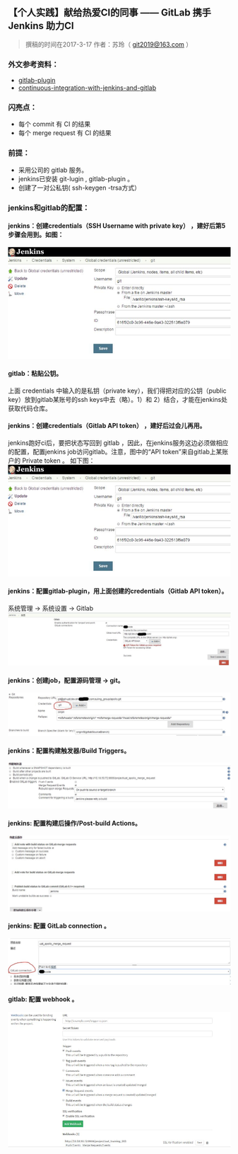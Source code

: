 ## 【个人实践】献给热爱CI的同事 —— GitLab 携手 Jenkins 助力CI
> 撰稿的时间在2017-3-17   作者：苏玲（ git2019@163.com ）

### 外文参考资料：
* [gitlab-plugin](https://github.com/jenkinsci/gitlab-plugin)
* [continuous-integration-with-jenkins-and-gitlab](https://medium.com/@teeks99/continuous-integration-with-jenkins-and-gitlab-fa770c62e88a)
 
### 闪亮点：
* 每个 commit 有 CI 的结果
* 每个 merge request 有 CI 的结果

### 前提：
* 采用公司的 gitlab 服务。
* jenkins已安装 git-lugin , gitlab-plugin 。
* 创建了一对公私钥( ssh-keygen -trsa方式）

### jenkins和gitlab的配置：
#### jenkins：创建credentials（SSH Username with private key） ，建好后第5步骤会用到。如图：
![创建credentials（SSH Username with private key） ](https://raw.githubusercontent.com/DevOpsLakes/devopslakes.github.io/master/images/jenkins/jenkins_credentials.JPG)
  
#### gitlab：粘贴公钥。
上面 credentials 中输入的是私钥（private key），我们得把对应的公钥（public key）放到gitlab某账号的ssh keys中去（略）。1）和 2）结合，才能在jenkins处获取代码仓库。

#### jenkins：创建credentials（Gitlab API token） ，建好后过会儿再用。
jenkins跑好ci后，要把状态写回到 gitlab ，因此，在jenkins服务这边必须做相应的配置，配置jenkins job访问gitlab。注意，图中的“API token”来自gitlab上某账户的 Private token 。
如下图：
![创建credentials（Gitlab API token）](https://raw.githubusercontent.com/DevOpsLakes/devopslakes.github.io/master/images/jenkins/jenkins_credentials.JPG)

#### jenkins：配置gitlab-plugin，用上面创建的credentials（Gitlab API token）。
系统管理 -> 系统设置 -> Gitlab
![配置 gitlab-plugin](https://raw.githubusercontent.com/DevOpsLakes/devopslakes.github.io/master/images/jenkins/jenkins_config_gitlab-plugin.JPG)

#### jenkins：创建job，配置源码管理 -> git。
![配置 job-git](https://raw.githubusercontent.com/DevOpsLakes/devopslakes.github.io/master/images/jenkins/jenkins_config_job_git.JPG)

#### jenkins：配置构建触发器/Build Triggers。
![配置触发器](https://raw.githubusercontent.com/DevOpsLakes/devopslakes.github.io/master/images/jenkins/jenkins_job_trigger.JPG)

#### jenkins: 配置构建后操作/Post-build Actions。
![配置构建后操作](https://raw.githubusercontent.com/DevOpsLakes/devopslakes.github.io/master/images/jenkins/jenkins_job_post_build.JPG)

#### jenkins: 配置 GitLab connection 。
![配置GitLab connection](https://raw.githubusercontent.com/DevOpsLakes/devopslakes.github.io/master/images/jenkins/jenkins_job_gitlab_connection.JPG)

#### gitlab:  配置 webhook 。
![到gitlab上配置 webhook](https://raw.githubusercontent.com/DevOpsLakes/devopslakes.github.io/master/images/jenkins/gitlab_webhook.JPG)
